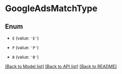 # GoogleAdsMatchType


## Enum

* `E` (value: `'E'`)

* `P` (value: `'P'`)

* `B` (value: `'B'`)

[[Back to Model list]](../README.md#documentation-for-models) [[Back to API list]](../README.md#documentation-for-api-endpoints) [[Back to README]](../README.md)
